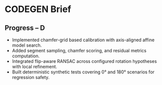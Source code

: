 # CODEGEN Brief

## Progress – D
- Implemented chamfer-grid based calibration with axis-aligned affine model search.
- Added segment sampling, chamfer scoring, and residual metrics computation.
- Integrated flip-aware RANSAC across configured rotation hypotheses with local refinement.
- Built deterministic synthetic tests covering 0° and 180° scenarios for regression safety.
